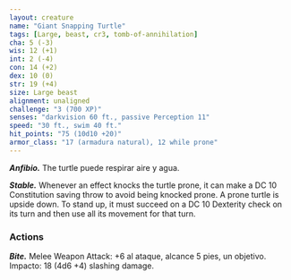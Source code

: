 ```yaml
---
layout: creature
name: "Giant Snapping Turtle"
tags: [Large, beast, cr3, tomb-of-annihilation]
cha: 5 (-3)
wis: 12 (+1)
int: 2 (-4)
con: 14 (+2)
dex: 10 (0)
str: 19 (+4)
size: Large beast
alignment: unaligned
challenge: "3 (700 XP)"
senses: "darkvision 60 ft., passive Perception 11"
speed: "30 ft., swim 40 ft."
hit_points: "75 (10d10 +20)"
armor_class: "17 (armadura natural), 12 while prone"
---
```


***Anfibio.*** The turtle puede respirar aire y agua.

***Stable.*** Whenever an effect knocks the turtle prone, it can make a DC 10 Constitution saving throw to avoid being knocked prone. A prone turtle is upside down. To stand up, it must succeed on a DC 10 Dexterity check on its turn and then use all its movement for that turn.

### Actions

***Bite.*** Melee Weapon Attack: +6 al ataque, alcance 5 pies, un objetivo. Impacto: 18 (4d6 +4) slashing damage.